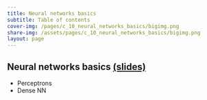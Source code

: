```yaml
---
title: Neural networks basics
subtitle: Table of contents
cover-img: /pages/c_10_neural_networks_basics/bigimg.png
share-img: /assets/pages/c_10_neural_networks_basics/bigimg.png
layout: page
---
```


## **Neural networks basics** [(slides)](/pages/c_10_neural_networks_basics/neural_networks_basics.pdf)

- Perceptrons
- Dense NN

